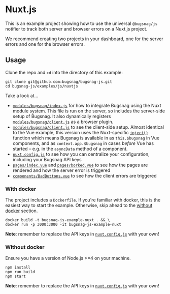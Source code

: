 # Nuxt.js

This is an example project showing how to use the universal `@bugsnag/js` notifier to track both server and browser errors on a Nuxt.js project.

We recommend creating two projects in your dashboard, one for the server errors and one for the browser errors.

## Usage

Clone the repo and `cd` into the directory of this example:

```
git clone git@github.com:bugsnag/bugsnag-js.git
cd bugsnag-js/examples/js/nuxtjs
```

Take a look at…
- [`modules/bugsnag/index.js`](modules/bugsnag/index.js) for how to integrate Bugsnag using the Nuxt module system. This file is run on the server, so includes the server-side setup of Bugsnag. It also dynamically registers [`modules/bugsnag/client.js`](modules/bugsnag/client.js) as a browser plugin.
- [`modules/bugsnag/client.js`](modules/bugsnag/client.js) to see the client-side setup. Almost identical to the Vue example, this version uses the Nuxt-specific [`inject()`](https://nuxtjs.org/guide/plugins#combined-inject) function which means Bugsnag is available in as `this.$bugsnag` in Vue components, and as `context.app.$bugsnag` in cases _before_ Vue has started – e.g. in the `asyncData` method of a component.
- [`nuxt.config.js`](nuxt.config.js) to see how you can centralize your configuration, including your Bugsnag API keys
- [`pages/index.vue`](pages/index.vue) and [`pages/borked.vue`](pages/index.vue) to see how the pages are rendered and how the server error is triggered
- [`components/BadButtons.vue`](components/BadButtons.vue) to see how the client errors are triggered

### With docker

The project includes a `Dockerfile`. If you're familiar with docker, this is the easiest way to start the example. Otherwise, skip ahead to the [without docker](#without-docker) section.

```
docker build -t bugsnag-js-example-nuxt . && \
docker run -p 3000:3000 -it bugsnag-js-example-nuxt
```

__Note__: remember to replace the API keys in [`nuxt.config.js`](nuxt.config.js) with your own!

### Without docker

Ensure you have a version of Node.js >=4 on your machine.

```
npm install
npm run build
npm start
```
__Note__: remember to replace the API keys in [`nuxt.config.js`](nuxt.config.js) with your own!
